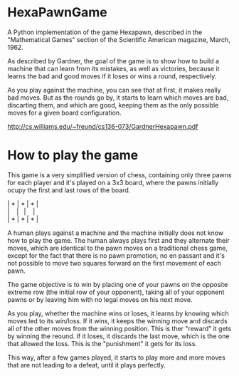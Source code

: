 # HexaPawnGame
A Python implementation of the game Hexapawn, described in the "Mathematical Games" section of the Scientific American magazine, March, 1962.

As described by Gardner, the goal of the game is to show how to build a machine that can learn from its mistakes, as well as victories, because it learns the bad and good moves if it loses or wins a round, respectively.

As you play against the machine, you can see that at first, it makes really bad moves. But as the rounds go by, it starts to learn which moves are bad, discarting them, and which are good, keeping them as the only possible moves for a given board configuration.

http://cs.williams.edu/~freund/cs136-073/GardnerHexapawn.pdf

# How to play the game
This game is a very simplified version of chess, containing only three pawns for each player and it's played on a 3x3 board, where the pawns initially ocupy the first and last rows of the board.

| * | * | * |  
|    |   |    |  
| * | * | * |  

A human plays against a machine and the machine initially does not know how to play the game. The human always plays first and they alternate their moves, which are identical to the pawn moves on a traditional chess game, except for the fact that there is no pawn promotion, no en passant and it's not possible to move two squares forward on the first movement of each pawn.

The game objective is to win by placing one of your pawns on the opposite extreme row (the initial row of your opponent), taking all of your opponent pawns or by leaving him with no legal moves on his next move.

As you play, whether the machine wins or loses, it learns by knowing which moves led to its win/loss. If it wins, it keeps the winning move and discards all of the other moves from the winning position. This is ther "reward" it gets by winning the reound. If it loses, it discards the last move, which is the one that allowed the loss. This is the "punishment" it gets for its loss.

This way, after a few games played, it starts to play more and more moves that are not leading to a defeat, until it plays perfectly.
